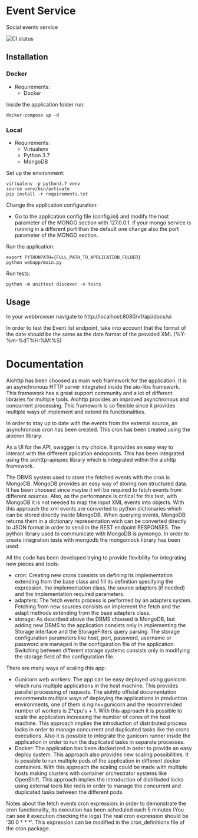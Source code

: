 # Event Service
Social events service

![CI status](https://github.com/DeejayRevok/event-service/workflows/Event%20Service/badge.svg)

## Installation
### Docker
- Requirements:
  - Docker
  
Inside the application folder run:
```
docker-compose up -d
```
  
### Local
- Requirements:
  - Virtualenv
  - Python 3.7
  - MongoDB
  
Set up the environment:
```
virtualenv -p python3.7 venv
source venv/bin/activate
pip install -r requirements.txt
```

Change the application configuration:
  - Go to the application config file (config.ini) and modify the host parameter of the MONGO section with 127.0.0.1. If your mongo service is running in a different port than the default one change also the port parameter of the MONGO section.

Run the application:
```
export PYTHONPATH={FULL_PATH_TO_APPLICATION_FOLDER}
python webapp/main.py
```

Run tests:
```
python -m unittest discover -v tests
```

## Usage
In your webbrowser navigate to http://localhost:8080/v1/api/docs/ui

In order to test the Event list endpoint, take into account that the format of the date should be the same as the date format of the provided XML (%Y-%m-%dT%H:%M:%S)

# Documentation

Aiohttp has been choosed as main web framework for the application. It is an asynchronous HTTP server integrated inside the aio-libs framework. This framework has a great support community and a lot of different libraries for multiple tools. Aiohttp provides an improved asynchronous and concurrent processing. This framework is so flexible since it provides multiple ways of implement and extend its functionalities.

In order to stay up to date with the events from the external source, an asynchronous cron has been created. This cron has been created using the aiocron library.

As a UI for the API, swagger is my choice. It provides an easy way to interact with the different aplication endopoints. This has been integrated using the aiohttp-apispec library which is integrated within the aiohttp framework.

The DBMS system used to store the fetched events with the cron is MongoDB. MongoDB provides an easy way of storing non structured data. It has been choosed since maybe it will be required to fetch events from different sources. Also, as the performance is critical for this test, with MongoDB it is not needed to map the input XML events into objects. With this approach the xml events are converted to python dictionaries which can be stored directly inside MongoDB. When querying events, MongoDB returns them in a dictionary representation wich can be converted directly to JSON format in order to send in the REST endpoint RESPONSES. The python library used to communicate with MongoDB is pymongo. In order to create integration tests with mongodb the mongomock library has been used.

All the code has been developed trying to provide flexibility for integrating new pieces and tools:
  - cron: Creating new crons consists on defining its implementation extending from the base class and fill its definition specifying the expression, the implementation class, the source adapters (if needed) and the implementation required parameters.
  - adapters: The fetch events process is performed by an adapters system. Fetching from new sources consists on implement the fetch and the adapt methods extending from the base adapters class.
  - storage: As described above the DBMS choosed is MongoDB, but adding new DBMS to the application consists only in implementing the Storage interface and the StorageFilters query parsing. The storage configuration parameters like host, port, password, username or password are managed in the configuration file of the application. Switching between different storage systems consists only in modifying the storage field of the configuration file.
  
There are many ways of scaling this app:
  - Gunicorn web workers: The app can be easy deployed using gunicorn which runs multiple applications in the host machine. This provides parallel processing of requests. The aiohttp official documentation recommends multiple ways of deploying the applications in production environments, one of them is nginx+gunicorn and the recommended number of workers is 2*cpu's + 1. With this approach it is possible to scale the application increasing the number of cores of the host machine. This approach implies the introduction of distributed process locks in order to manage concurrent and duplicated tasks like the crons executions. Also it is possible to integrate the gunicorn runner inside the application in order to run the duplicated tasks in separate processes.
  - Docker: The application has been dockerized in order to provide an easy deploy system. This approach also provides new scaling possibilities. It is possible to run multiple pods of the application in different docker containers. With this approach the scaling could be made with multiple hosts making clusters with container orchestrator systems like OpenShift. This approach implies the introduction of distributed locks using external tools like redis in order to manage the concurrent and duplicated tasks between the different pods.
  
Notes about the fetch events cron expression: in order to demonstrate the cron functionality, its execution has been scheduled each 5 minutes (You can see it execution checking the logs) The real cron expression should be '30 0 * * *'. This expression can be modified in the cron_definitions file of the cron package.
